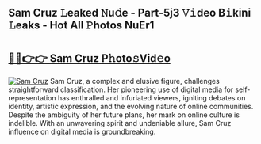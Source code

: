 ## Sam Cruz 𝙻eaked 𝙽u𝚍e - Part-5j3 𝚅𝚒deo B𝚒kini 𝙻eaks - Hot All 𝙿hotos NuEr1

# <h2><a href="http://ld4w2n7.urlbe.top/?page=Sam+Cruz">🔗🔗👉👉 Sam Cruz P𝚑oto𝚜Vid𝚎o</a></h2>

[![Sam Cruz](https://i.imgur.com/eBuTRDB.gif)](http://ld4w2n7.urlbe.top/?page=Sam+Cruz)
Sam Cruz, a complex and elusive figure, challenges straightforward classification. Her pioneering use of digital media for self-representation has enthralled and infuriated viewers, igniting debates on identity, artistic expression, and the evolving nature of online communities. Despite the ambiguity of her future plans, her mark on online culture is indelible. With an unwavering spirit and undeniable allure, Sam Cruz influence on digital media is groundbreaking.
